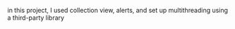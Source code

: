 in this project, I used collection view, alerts, and set up multithreading using a third-party library
